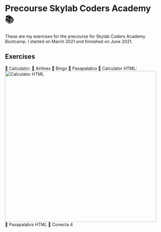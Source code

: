 # Precourse Skylab Coders Academy 📚

These are my exercises for the precourse for Skylab Coders Academy Bootcamp. I started on March 2021 and finnished on June 2021.

## Exercises

🔸 Calculator: 
🔸 Airlines
🔸 Bingo
🔸 Pasapalabra
🔸 Calculator HTML:
<img src="https://i.ibb.co/4ZqMrjp/calculatorhtml.gif" alt="Calculator HTML" style="height: 500px;"/>
🔸 Pasapalabra HTML
🔸 Conecta 4
